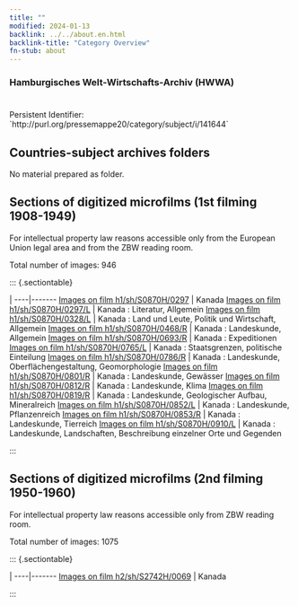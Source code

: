 ```yaml
---
title: ""
modified: 2024-01-13
backlink: ../../about.en.html
backlink-title: "Category Overview"
fn-stub: about
---
```


### Hamburgisches Welt-Wirtschafts-Archiv (HWWA)

# 

<div class="hint">Persistent Identifier: `http://purl.org/pressemappe20/category/subject/i/141644`</div>







## Countries-subject archives folders





No material prepared as folder.



<a id="filmsections" />

## Sections of digitized microfilms (1st filming 1908-1949)

<p>For intellectual property law reasons accessible only from the European Union legal area and from the ZBW reading room.</p>



<p>Total number of images: 946</p>




::: {.sectiontable}

 | 
----|-------
<a class="btn" href="https://pm20.zbw.eu/film/h1/sh/S0870H/0297" rel="nofollow">Images on film h1/sh/S0870H/0297</a> | Kanada
<a class="btn" href="https://pm20.zbw.eu/film/h1/sh/S0870H/0297/L" rel="nofollow">Images on film h1/sh/S0870H/0297/L</a> | Kanada : Literatur, Allgemein
<a class="btn" href="https://pm20.zbw.eu/film/h1/sh/S0870H/0328/L" rel="nofollow">Images on film h1/sh/S0870H/0328/L</a> | Kanada : Land und Leute, Politik und Wirtschaft, Allgemein
<a class="btn" href="https://pm20.zbw.eu/film/h1/sh/S0870H/0468/R" rel="nofollow">Images on film h1/sh/S0870H/0468/R</a> | Kanada : Landeskunde, Allgemein
<a class="btn" href="https://pm20.zbw.eu/film/h1/sh/S0870H/0693/R" rel="nofollow">Images on film h1/sh/S0870H/0693/R</a> | Kanada : Expeditionen
<a class="btn" href="https://pm20.zbw.eu/film/h1/sh/S0870H/0765/L" rel="nofollow">Images on film h1/sh/S0870H/0765/L</a> | Kanada : Staatsgrenzen, politische Einteilung
<a class="btn" href="https://pm20.zbw.eu/film/h1/sh/S0870H/0786/R" rel="nofollow">Images on film h1/sh/S0870H/0786/R</a> | Kanada : Landeskunde, Oberflächengestaltung, Geomorphologie
<a class="btn" href="https://pm20.zbw.eu/film/h1/sh/S0870H/0801/R" rel="nofollow">Images on film h1/sh/S0870H/0801/R</a> | Kanada : Landeskunde, Gewässer
<a class="btn" href="https://pm20.zbw.eu/film/h1/sh/S0870H/0812/R" rel="nofollow">Images on film h1/sh/S0870H/0812/R</a> | Kanada : Landeskunde, Klima
<a class="btn" href="https://pm20.zbw.eu/film/h1/sh/S0870H/0819/R" rel="nofollow">Images on film h1/sh/S0870H/0819/R</a> | Kanada : Landeskunde, Geologischer Aufbau, Mineralreich
<a class="btn" href="https://pm20.zbw.eu/film/h1/sh/S0870H/0852/L" rel="nofollow">Images on film h1/sh/S0870H/0852/L</a> | Kanada : Landeskunde, Pflanzenreich
<a class="btn" href="https://pm20.zbw.eu/film/h1/sh/S0870H/0853/R" rel="nofollow">Images on film h1/sh/S0870H/0853/R</a> | Kanada : Landeskunde, Tierreich
<a class="btn" href="https://pm20.zbw.eu/film/h1/sh/S0870H/0910/L" rel="nofollow">Images on film h1/sh/S0870H/0910/L</a> | Kanada : Landeskunde, Landschaften, Beschreibung einzelner Orte und Gegenden


:::




## Sections of digitized microfilms (2nd filming 1950-1960)

<p>For intellectual property law reasons accessible only from ZBW reading room.</p>



<p>Total number of images: 1075</p>




::: {.sectiontable}

 | 
----|-------
<a class="btn" href="https://pm20.zbw.eu/film/h2/sh/S2742H/0069" rel="nofollow">Images on film h2/sh/S2742H/0069</a> | Kanada


:::

















